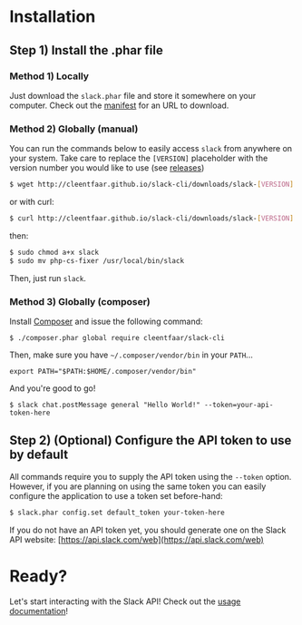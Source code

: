 # Installation

## Step 1) Install the .phar file

### Method 1) Locally

Just download the `slack.phar` file and store it somewhere on your computer.
Check out the [manifest](http://cleentfaar.github.io/slack-cli/manifest.json) for an URL to download.


### Method 2) Globally (manual)

You can run the commands below to easily access ``slack`` from anywhere on your system.
Take care to replace the `[VERSION]` placeholder with the version number you would like to use (see [releases](https://github.com/cleentfaar/slack-cli/releases/))
```bash
$ wget http://cleentfaar.github.io/slack-cli/downloads/slack-[VERSION].phar -O slack
```

or with curl:
```bash
$ curl http://cleentfaar.github.io/slack-cli/downloads/slack-[VERSION].phar -o slack
```

then:
```bash
$ sudo chmod a+x slack
$ sudo mv php-cs-fixer /usr/local/bin/slack
```

Then, just run ``slack``.


### Method 3) Globally (composer)

Install [Composer](https://getcomposer.org/download/) and issue the following command:
```
$ ./composer.phar global require cleentfaar/slack-cli
```

Then, make sure you have `~/.composer/vendor/bin` in your `PATH`...
```
export PATH="$PATH:$HOME/.composer/vendor/bin"
```

And you're good to go!
```
$ slack chat.postMessage general "Hello World!" --token=your-api-token-here
```


## Step 2) (Optional) Configure the API token to use by default

All commands require you to supply the API token using the `--token` option.
However, if you are planning on using the same token you can easily configure the application to use a token set before-hand:

```bash
$ slack.phar config.set default_token your-token-here
```

If you do not have an API token yet, you should generate one on the Slack API website: [https://api.slack.com/web](https://api.slack.com/web)


# Ready?

Let's start interacting with the Slack API! Check out the [usage documentation](usage.md)!
